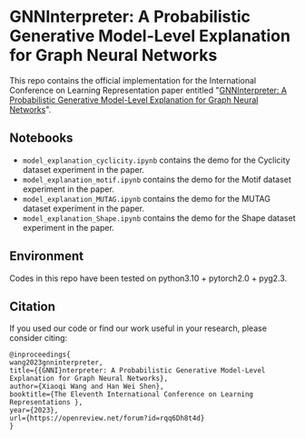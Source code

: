 # GNNInterpreter: A Probabilistic Generative Model-Level Explanation for Graph Neural Networks

This repo contains the official implementation for the International Conference on Learning Representation paper entitled "[GNNInterpreter: A Probabilistic Generative Model-Level Explanation for Graph Neural Networks](https://openreview.net/forum?id=rqq6Dh8t4d)".

## Notebooks
* `model_explanation_cyclicity.ipynb` contains the demo for the Cyclicity dataset experiment in the paper.
* `model_explanation_motif.ipynb` contains the demo for the Motif dataset experiment in the paper.
* `model_explanation_MUTAG.ipynb` contains the demo for the MUTAG dataset experiment in the paper.
* `model_explanation_Shape.ipynb` contains the demo for the Shape dataset experiment in the paper.

## Environment
Codes in this repo have been tested on python3.10 + pytorch2.0 + pyg2.3.

## Citation
If you used our code or find our work useful in your research, please consider citing:
```
@inproceedings{
wang2023gnninterpreter,
title={{GNNI}nterpreter: A Probabilistic Generative Model-Level Explanation for Graph Neural Networks},
author={Xiaoqi Wang and Han Wei Shen},
booktitle={The Eleventh International Conference on Learning Representations },
year={2023},
url={https://openreview.net/forum?id=rqq6Dh8t4d}
}
```
